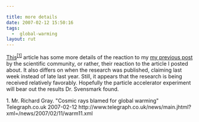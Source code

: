 ```yaml
---

title: more details
date: 2007-02-12 15:50:16
tags:
  -  global-warming
layout: rut
---
```


[This][]<sup>[\[1\]][ref1]</sup> article has some more details of the reaction to my [my previous post][] by the scientific community, or rather, their reaction to the article I posted about.  It also differs on when the research was published, claiming last week instead of late last year.  Still, it appears that the research is being received relatively favorably.  Hopefully the particle accelerator experiment will bear out the results Dr. Svensmark found. 

<div markdown="1" class="postrefs">
1. Mr. Richard Gray.  "Cosmic rays blamed for global warming"  Telegraph.co.uk 2007-02-12 http://www.telegraph.co.uk/news/main.jhtml?xml=/news/2007/02/11/warm11.xml
</div>


[This]: http://www.telegraph.co.uk/news/main.jhtml?xml=/news/2007/02/11/warm11.xml "Cosmic rays blamed for global warming"
[ref1]: http://www.telegraph.co.uk/news/main.jhtml?xml=/news/2007/02/11/warm11.xml "Cosmic rays blamed for global warming"
[my previous post]: http://www.schierer.org/~luke/log/20070212-1037/solar-radiation-climate "Solar Radiation & Climate"

